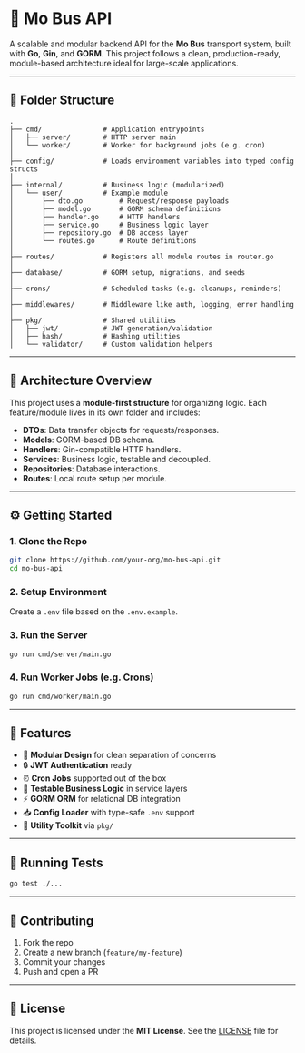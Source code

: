 # 🚌 Mo Bus API

A scalable and modular backend API for the **Mo Bus** transport system, built with **Go**, **Gin**, and **GORM**. This project follows a clean, production-ready, module-based architecture ideal for large-scale applications.

---

## 📁 Folder Structure

```
.
├── cmd/               # Application entrypoints
│   ├── server/        # HTTP server main
│   └── worker/        # Worker for background jobs (e.g. cron)
│
├── config/            # Loads environment variables into typed config structs
│
├── internal/          # Business logic (modularized)
│   └── user/          # Example module
│       ├── dto.go         # Request/response payloads
│       ├── model.go       # GORM schema definitions
│       ├── handler.go     # HTTP handlers
│       ├── service.go     # Business logic layer
│       ├── repository.go  # DB access layer
│       └── routes.go      # Route definitions
│
├── routes/            # Registers all module routes in router.go
│
├── database/          # GORM setup, migrations, and seeds
│
├── crons/             # Scheduled tasks (e.g. cleanups, reminders)
│
├── middlewares/       # Middleware like auth, logging, error handling
│
├── pkg/               # Shared utilities
│   ├── jwt/           # JWT generation/validation
│   ├── hash/          # Hashing utilities
│   └── validator/     # Custom validation helpers
```

---

## 🧱 Architecture Overview

This project uses a **module-first structure** for organizing logic. Each feature/module lives in its own folder and includes:

- **DTOs**: Data transfer objects for requests/responses.
- **Models**: GORM-based DB schema.
- **Handlers**: Gin-compatible HTTP handlers.
- **Services**: Business logic, testable and decoupled.
- **Repositories**: Database interactions.
- **Routes**: Local route setup per module.

---

## ⚙️ Getting Started

### 1. Clone the Repo

```bash
git clone https://github.com/your-org/mo-bus-api.git
cd mo-bus-api
```

### 2. Setup Environment

Create a `.env` file based on the `.env.example`.

### 3. Run the Server

```bash
go run cmd/server/main.go
```

### 4. Run Worker Jobs (e.g. Crons)

```bash
go run cmd/worker/main.go
```

---

## 🚀 Features

- 🔌 **Modular Design** for clean separation of concerns  
- 🔒 **JWT Authentication** ready  
- ⏰ **Cron Jobs** supported out of the box  
- 🧪 **Testable Business Logic** in service layers  
- ⚡ **GORM ORM** for relational DB integration  
- 📥 **Config Loader** with type-safe `.env` support  
- 🧰 **Utility Toolkit** via `pkg/`

---

## 🧪 Running Tests

```bash
go test ./...
```

---

## 🤝 Contributing

1. Fork the repo  
2. Create a new branch (`feature/my-feature`)  
3. Commit your changes  
4. Push and open a PR

---

## 📝 License

This project is licensed under the **MIT License**. See the [LICENSE](./LICENSE) file for details.
